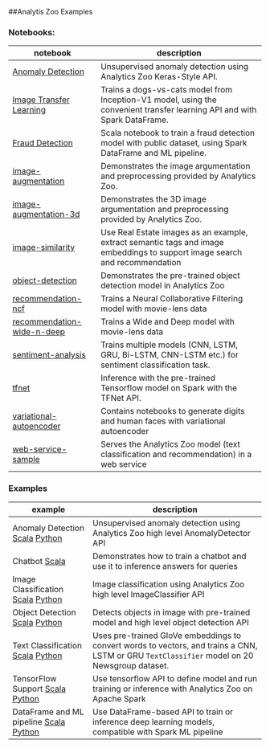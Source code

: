 ##Analytis Zoo Examples

### Notebooks:

| notebook | description | 
| --------- | ------------- |
| [Anomaly Detection](../../apps/anomaly-detection) | Unsupervised anomaly detection using Analytics Zoo Keras-Style API. |
| [Image Transfer Learning](../../apps/dogs-vs-cats) | Trains a dogs-vs-cats model from Inception-V1 model, using the convenient transfer learning API and with Spark DataFrame. | 
| [Fraud Detection](../../apps/fraud-detection) | Scala notebook to train a fraud detection model with public dataset, using Spark DataFrame and ML pipeline. |
| [image-augmentation](../../apps/image-augmentation) | Demonstrates the image argumentation and preprocessing provided by Analytics Zoo. |
| [image-augmentation-3d](../../apps/image-augmentation-3d) | Demonstrates the 3D image argumentation and preprocessing provided by Analytics Zoo. | |
| [image-similarity](../../apps/image-similarity) | Use Real Estate images as an example, extract semantic tags and image embeddings to support image search and recommendation |
| [object-detection](../../apps/object-detection) | Demonstrates the pre-trained object detection model in Analytics Zoo|
| [recommendation-ncf](../../apps/recommendation-ncf) | Trains a Neural Collaborative Filtering model with movie-lens data |
| [recommendation-wide-n-deep](../../apps/recommendation-wide-n-deep) |Trains a Wide and Deep model with movie-lens data |
| [sentiment-analysis](../../apps/sentiment-analysis) | Trains multiple models (CNN, LSTM, GRU, Bi-LSTM, CNN-LSTM etc.) for sentiment classification task. |
| [tfnet](../../apps/tfnet) | Inference with the pre-trained Tensorflow model on Spark with the TFNet API. |
| [variational-autoencoder](../../apps/variational-autoencoder) | Contains notebooks to generate digits and human faces with variational autoencoder |
| [web-service-sample](../../apps/web-service-sample) | Serves the Analytics Zoo model (text classification and recommendation) in a web service |

### Examples

| example | description | 
| --------- | ------------- |
| Anomaly Detection [Scala](../../zoo/src/main/scala/com/intel/analytics/zoo/examples/anomalydetection) [Python](../../pyzoo/zoo/examples/anomalydetection) | Unsupervised anomaly detection using Analytics Zoo high level AnomalyDetector API |
| Chatbot [Scala](../../zoo/src/main/scala/com/intel/analytics/zoo/examples/chatbot) | Demonstrates how to train a chatbot and use it to inference answers for queries |
| Image Classification [Scala](../../zoo/src/main/scala/com/intel/analytics/zoo/examples/imageclassification) [Python](../../pyzoo/zoo/examples/imageclassification) | Image classification using Analytics Zoo high level ImageClassifier API |
| Object Detection [Scala](../../zoo/src/main/scala/com/intel/analytics/zoo/examples/objectdetection) [Python](../../pyzoo/zoo/examples/objectdetection) | Detects objects in image with pre-trained model and high level object detection API |
| Text Classification [Scala](../../zoo/src/main/scala/com/intel/analytics/zoo/examples/textclassification) [Python](../../pyzoo/zoo/examples/textclassification) | Uses pre-trained GloVe embeddings to convert words to vectors, and trains a CNN, LSTM or GRU `TextClassifier` model on 20 Newsgroup dataset. |
| TensorFlow Support [Scala](../../zoo/src/main/scala/com/intel/analytics/zoo/examples/tfnet) [Python](../../pyzoo/zoo/examples/tensorflow) | Use tensorflow API to define model and run training or inference with Analytics Zoo on Apache Spark |
| DataFrame and ML pipeline [Scala](../../zoo/src/main/scala/com/intel/analytics/zoo/examples/nnframes) [Python](../../pyzoo/zoo/examples/nnframes) | Use DataFrame-based API to train or inference deep learning models, compatible with Spark ML pipeline |






